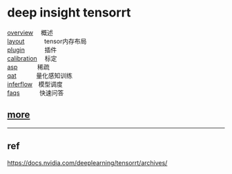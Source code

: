 # deep insight tensorrt    

[overview](./doc/overview.md)   &emsp;概述     
[layout](./doc/layout.md)   &emsp;&emsp;&emsp;tensor内存布局    
[plugin](./doc/plugin.md)   &emsp;&emsp;&emsp;插件    
[calibration](./doc/calibration.md)   &emsp;标定      
[asp](./doc/asp.md)         &emsp;&emsp;&emsp;稀疏   
[qat](./doc/qat.md)         &emsp;&emsp;&emsp;量化感知训练        
[inferflow](./inferflow/readme.md)&emsp;模型调度    
[faqs](./doc/faqs.md)       &emsp;&emsp;&emsp;快速问答

## [more](https://github.com/lix19937/trt-samples-for-hackathon-cn/blob/master/cookbook/readme_cn.md)    

--------------------------------------    

## ref    
https://docs.nvidia.com/deeplearning/tensorrt/archives/   
